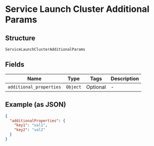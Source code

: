 
# Service Launch Cluster Additional Params

## Structure

`ServiceLaunchClusterAdditionalParams`

## Fields

| Name | Type | Tags | Description |
|  --- | --- | --- | --- |
| `additional_properties` | `Object` | Optional | - |

## Example (as JSON)

```json
{
  "additionalProperties": {
    "key1": "val1",
    "key2": "val2"
  }
}
```

